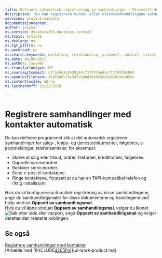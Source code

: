 ```yaml
---
title: Definere automatisk registrering av samhandlinger | Microsoft-dokumentasjon
description: "Du kan registrere kunde- eller klientsamhandlingene automatisk, for eksempel for salg, kjøp og servicedokumenter eller telefonsamtaler."
services: project-madeira
documentationcenter: 
author: jswymer
ms.service: dynamics365-business-central
ms.topic: article
ms.devlang: na
ms.tgt_pltfrm: na
ms.workload: na
ms.search.keywords: marketing, relationship, prospect, contact, client, customer
ms.date: 06/06/2017
ms.author: jswymer
ms.translationtype: HT
ms.sourcegitcommit: d7fb34e1c9428a64c71ff47be8bcff174649c00d
ms.openlocfilehash: 16865ddb74c2d7c6bbdf84033daba816ba0405de
ms.contentlocale: nb-no
ms.lasthandoff: 03/22/2018

---
```

# <a name="recording-interactions-with-contacts-automatically"></a>Registrere samhandlinger med kontakter automatisk
Du kan definere programmet slik at det automatisk registrerer samhandlinger for salgs-, kjøps- og tjenestedokumenter, følgebrev, e-postmeldinger, telefonsamtaler, for eksempel:

* Skrive ut salg eller tilbud, ordrer, fakturaer, kreditnotaer, følgebrev.
* Opprette serviceordrer.
* Bokfører serviceordrer.
* Send e-post til kontaktene.
* Ringe kontaktene, forutsatt at du har en TAPI-kompatibel telefon og riktig installasjon.

Hvis du vil konfigurere automatisk registrering av disse samhandlingene, angir du samhandlingsmaler for disse dokumentene og handlingene ved hjelp vinduet **Oppsett av samhandlingsmal**.  
Hvis du vil åpne vinduet **Oppsett av samhandlingsmal**, velger du ikonet ![Søk etter side eller rapport](media/ui-search/search_small.png "Søk etter side eller rapport"), angir **Oppsett av samhandlingsmal** og velger deretter den relaterte koblingen.

## <a name="see-also"></a>Se også
[Registrere samhandlinger med kontakter](marketing-interactions.md)  
[Arbeide med [!INCLUDE[d365fin](includes/d365fin_md.md)]](ui-work-product.md)  

